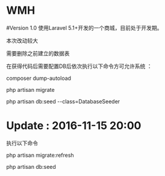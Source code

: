 # WMH
#Version 1.0
使用Laravel 5.1+开发的一个商城，目前处于开发期。

本次改动较大

需要删除之前建立的数据表

在获得代码后需要配置DB后依次执行以下命令方可允许系统 ：

composer dump-autoload

php artisan migrate

php artisan db:seed --class=DatabaseSeeder


# Update :   2016-11-15 20:00
执行以下命令


php artisan migrate:refresh


php artisan db:seed

